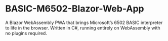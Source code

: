 # BASIC-M6502-Blazor-Web-App
A Blazor WebAssembly PWA that brings Microsoft’s 6502 BASIC interpreter to life in the browser. Written in C#, running entirely on WebAssembly with no plugins required.
